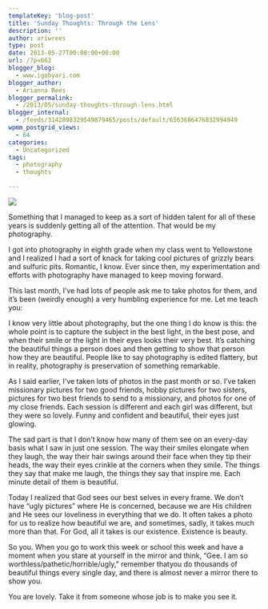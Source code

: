 ```yaml
---
templateKey: 'blog-post'
title: 'Sunday Thoughts: Through the Lens'
description: ''
author: ariwrees
type: post
date: 2013-05-27T00:08:00+00:00
url: /?p=662
blogger_blog:
  - www.igobyari.com
blogger_author:
  - Arianna Rees
blogger_permalink:
  - /2013/05/sunday-thoughts-through-lens.html
blogger_internal:
  - /feeds/3142898329549879465/posts/default/6563686476832994949
wpmm_postgrid_views:
  - 64
categories:
  - Uncategorized
tags:
  - photography
  - thoughts

---
```

[![](https://www.igobyari.com/wp-content/uploads/2013/05/DSC7580.jpg)](https://www.igobyari.com/wp-content/uploads/2013/05/DSC7580-1.jpg)

Something that I managed to keep as a sort of hidden talent for all of these years is suddenly getting all of the attention. That would be my photography.

I got into photography in eighth grade when my class went to Yellowstone and I realized I had a sort of knack for taking cool pictures of grizzly bears and sulfuric pits. Romantic, I know. Ever since then, my experimentation and efforts with photography have managed to keep moving forward.

This last month, I’ve had lots of people ask me to take photos for them, and it’s been (weirdly enough) a very humbling experience for me. Let me teach you:

I know very little about photography, but the one thing I do know is this: the whole point is to capture the subject in the best light, in the best pose, and when their smile or the light in their eyes looks their very best. It’s catching the beautiful things a person does and then getting to show that person how they are beautiful. People like to say photography is edited flattery, but in reality, photography is preservation of something remarkable.

As I said earlier, I’ve taken lots of photos in the past month or so. I’ve taken missionary pictures for two good friends, hobby pictures for two sisters, pictures for two best friends to send to a missionary, and photos for one of my close friends. Each session is different and each girl was different, but they were so lovely. Funny and confident and beautiful, their eyes just glowing.

The sad part is that I don’t know how many of them see on an every-day basis what I saw in just one session. The way their smiles elongate when they laugh, the way their hair swings around their face when they tip their heads, the way their eyes crinkle at the corners when they smile. The things they say that make me laugh, the things they say that inspire me. Each minute detail of them is beautiful.

Today I realized that God sees our best selves in every frame. We don’t have “ugly pictures” where He is concerned, because we are His children and He sees our loveliness in everything that we do. It often takes a photo for us to realize how beautiful we are, and sometimes, sadly, it takes much more than that. For God, all it takes is our existence. Existence is beauty.

So you. When you go to work this week or school this week and have a moment when you stare at yourself in the mirror and think, “Gee. I am so worthless/pathetic/horrible/ugly,” remember thatyou do thousands of beautiful things every single day, and there is almost never a mirror there to show you.

You are lovely. Take it from someone whose job is to make you see it.